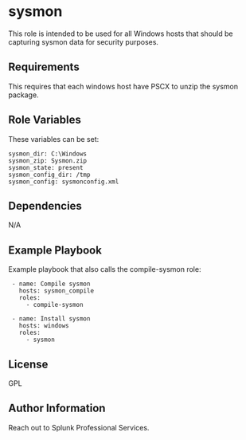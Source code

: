 sysmon
=========

This role is intended to be used for all Windows hosts that should be capturing sysmon data for security purposes.

Requirements
------------

This requires that each windows host have PSCX to unzip the sysmon package.

Role Variables
--------------

These variables can be set:
     
    sysmon_dir: C:\Windows
    sysmon_zip: Sysmon.zip
    sysmon_state: present
    sysmon_config_dir: /tmp
    sysmon_config: sysmonconfig.xml

Dependencies
------------

N/A

Example Playbook
----------------

Example playbook that also calls the compile-sysmon role:

     - name: Compile sysmon
       hosts: sysmon_compile
       roles:
         - compile-sysmon

     - name: Install sysmon
       hosts: windows
       roles:
         - sysmon

License
-------

GPL

Author Information
------------------

Reach out to Splunk Professional Services.
